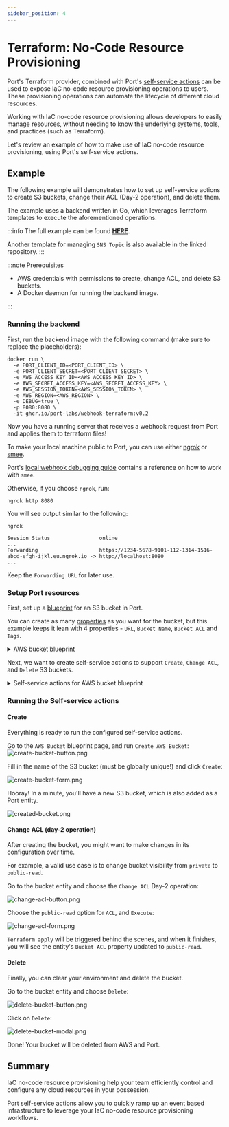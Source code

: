 ```yaml
---
sidebar_position: 4
---
```


# Terraform: No-Code Resource Provisioning

Port's Terraform provider, combined with Port's [self-service actions](/actions-and-automations/create-self-service-experiences) can be used to expose IaC no-code resource provisioning operations to users. These provisioning operations can automate the lifecycle of different cloud resources.

Working with IaC no-code resource provisioning allows developers to easily manage resources, without needing to know the underlying systems, tools, and practices (such as Terraform).

Let's review an example of how to make use of IaC no-code resource provisioning, using Port's self-service actions.

## Example

The following example will demonstrates how to set up self-service actions to create S3 buckets, change their ACL (Day-2 operation), and delete them.

The example uses a backend written in Go, which leverages Terraform templates to execute the aforementioned operations.

:::info
The full example can be found [**HERE**](https://github.com/port-labs/terraform-connector).

Another template for managing `SNS Topic` is also available in the linked repository.
:::

:::note Prerequisites

- AWS credentials with permissions to create, change ACL, and delete S3 buckets.
- A Docker daemon for running the backend image.

:::

### Running the backend

First, run the backend image with the following command (make sure to replace the placeholders):

```shell
docker run \
  -e PORT_CLIENT_ID=<PORT_CLIENT_ID> \
  -e PORT_CLIENT_SECRET=<PORT_CLIENT_SECRET> \
  -e AWS_ACCESS_KEY_ID=<AWS_ACCESS_KEY_ID> \
  -e AWS_SECRET_ACCESS_KEY=<AWS_SECRET_ACCESS_KEY> \
  -e AWS_SESSION_TOKEN=<AWS_SESSION_TOKEN> \
  -e AWS_REGION=<AWS_REGION> \
  -e DEBUG=true \
  -p 8080:8080 \
  -it ghcr.io/port-labs/webhook-terraform:v0.2
```

Now you have a running server that receives a webhook request from Port and applies them to terraform files!

To make your local machine public to Port, you can use either [ngrok](https://ngrok.com/download) or [smee](https://smee.io/).

Port's [local webhook debugging guide](../local-debugging-webhook.md#creating-the-vm-create-action) contains a reference on how to work with `smee`.

Otherwise, if you choose `ngrok`, run:

```shell
ngrok http 8080
```

You will see output similar to the following:

```shell
ngrok

Session Status                online
...
Forwarding                    https://1234-5678-9101-112-1314-1516-abcd-efgh-ijkl.eu.ngrok.io -> http://localhost:8080
...
```

Keep the `Forwarding URL` for later use.

### Setup Port resources

First, set up a [blueprint](/build-your-software-catalog/customize-integrations/configure-data-model/setup-blueprint/setup-blueprint.md) for an S3 bucket in Port.

You can create as many [properties](/build-your-software-catalog/customize-integrations/configure-data-model/setup-blueprint/properties/properties.md) as you want for the bucket, but this example keeps it lean with 4 properties - `URL`, `Bucket Name`, `Bucket ACL` and `Tags`.

<details>
<summary> AWS bucket blueprint </summary>

```json showLineNumbers
{
  "identifier": "s3_bucket",
  "title": "AWS Bucket",
  "icon": "Bucket",
  "schema": {
    "properties": {
      "url": {
        "type": "string",
        "title": "URL",
        "format": "url"
      },
      "bucket_name": {
        "type": "string",
        "title": "Bucket Name"
      },
      "bucket_acl": {
        "type": "string",
        "title": "Bucket ACL",
        "default": "private"
      },
      "tags": {
        "type": "object",
        "title": "Tags"
      }
    },
    "required": ["url", "bucket_name"]
  },
  "mirrorProperties": {},
  "calculationProperties": {},
  "relations": {}
}
```

</details>

Next, we want to create self-service actions to support `Create`, `Change ACL`, and `Delete` S3 buckets.

<details>
<summary> Self-service actions for AWS bucket blueprint </summary>

Replace `https://your-webhook-url.com` with the URL you got earlier from Ngrok or Smee.

```json showLineNumbers
[
  {
  "identifier": "s3_bucket_create_bucket",
  "title": "Create",
  "icon": "Bucket",
  "description": "Create a new S3 Bucket in AWS",
  "trigger": {
    "type": "self-service",
    "operation": "CREATE",
    "userInputs": {
      "properties": {
        "bucket_name": {
          "type": "string",
          "title": "Name for the S3 bucket"
        },
        "tags": {
          "type": "object",
          "title": "Tags",
          "default": {}
        }
      },
      "required": [
        "bucket_name"
      ]
    },
    "blueprintIdentifier": "s3_bucket"
  },
  "invocationMethod": {
    "type": "WEBHOOK",
    "url": "https://your-webhook-url.com",
    "body": {
      "action": "{{ .action.identifier[(\"s3_bucket_\" | length):] }}",
      "resourceType": "run",
      "status": "TRIGGERED",
      "trigger": "{{ .trigger | {by, origin, at} }}",
      "context": {
        "entity": "{{.entity.identifier}}",
        "blueprint": "{{.action.blueprint}}",
        "runId": "{{.run.id}}"
      },
      "payload": {
        "entity": "{{ (if .entity == {} then null else .entity end) }}",
        "action": {
          "invocationMethod": {
            "type": "WEBHOOK",
            "url": "https://your-webhook-url.com"
          },
          "trigger": "{{.trigger.operation}}"
        },
        "properties": {
          "{{if (.inputs | has(\"bucket_name\")) then \"bucket_name\" else null end}}": "{{.inputs.\"bucket_name\"}}",
          "{{if (.inputs | has(\"tags\")) then \"tags\" else null end}}": "{{.inputs.\"tags\"}}"
        },
        "censoredProperties": "{{.action.encryptedProperties}}"
      }
    }
  },
  "publish": true
},
  {
  "identifier": "s3_bucket_change_acl",
  "title": "Change ACL",
  "icon": "Bucket",
  "description": "Change S3 Bucket ACL",
  "trigger": {
    "type": "self-service",
    "operation": "DAY-2",
    "userInputs": {
      "properties": {
        "bucket_acl": {
          "type": "string",
          "enum": [
            "private",
            "public-read"
          ],
          "title": "ACL"
        }
      },
      "required": [
        "bucket_acl"
      ]
    },
    "blueprintIdentifier": "s3_bucket"
  },
  "invocationMethod": {
    "type": "WEBHOOK",
    "url": "https://your-webhook-url.com",
    "body": {
      "action": "{{ .action.identifier[(\"s3_bucket_\" | length):] }}",
      "resourceType": "run",
      "status": "TRIGGERED",
      "trigger": "{{ .trigger | {by, origin, at} }}",
      "context": {
        "entity": "{{.entity.identifier}}",
        "blueprint": "{{.action.blueprint}}",
        "runId": "{{.run.id}}"
      },
      "payload": {
        "entity": "{{ (if .entity == {} then null else .entity end) }}",
        "action": {
          "invocationMethod": {
            "type": "WEBHOOK",
            "url": "https://your-webhook-url.com"
          },
          "trigger": "{{.trigger.operation}}"
        },
        "properties": {
          "{{if (.inputs | has(\"bucket_acl\")) then \"bucket_acl\" else null end}}": "{{.inputs.\"bucket_acl\"}}"
        },
        "censoredProperties": "{{.action.encryptedProperties}}"
      }
    }
  },
  "publish": true
},
  {
  "identifier": "s3_bucket_delete_bucket",
  "title": "Delete",
  "icon": "Bucket",
  "description": "Delete an S3 Bucket from AWS",
  "trigger": {
    "type": "self-service",
    "operation": "DELETE",
    "userInputs": {
      "properties": {},
      "required": []
    },
    "blueprintIdentifier": "s3_bucket"
  },
  "invocationMethod": {
    "type": "WEBHOOK",
    "url": "https://your-webhook-url.com",
    "body": {
      "action": "{{ .action.identifier[(\"s3_bucket_\" | length):] }}",
      "resourceType": "run",
      "status": "TRIGGERED",
      "trigger": "{{ .trigger | {by, origin, at} }}",
      "context": {
        "entity": "{{.entity.identifier}}",
        "blueprint": "{{.action.blueprint}}",
        "runId": "{{.run.id}}"
      },
      "payload": {
        "entity": "{{ (if .entity == {} then null else .entity end) }}",
        "action": {
          "invocationMethod": {
            "type": "WEBHOOK",
            "url": "https://your-webhook-url.com"
          },
          "trigger": "{{.trigger.operation}}"
        },
        "properties": {},
        "censoredProperties": "{{.action.encryptedProperties}}"
      }
    }
  },
  "publish": true
}
]
```

</details>

### Running the Self-service actions

#### Create

Everything is ready to run the configured self-service actions.

Go to the `AWS Bucket` blueprint page, and run `Create AWS Bucket`:
![create-bucket-button.png](/img/complete-use-cases/iac-templates/create-bucket-button.png)

Fill in the name of the S3 bucket (must be globally unique!) and click `Create`:

![create-bucket-form.png](/img/complete-use-cases/iac-templates/create-bucket-form.png)

Hooray! In a minute, you'll have a new S3 bucket, which is also added as a Port entity.

![created-bucket.png](/img/complete-use-cases/iac-templates/created-bucket.png)

#### Change ACL (day-2 operation)

After creating the bucket, you might want to make changes in its configuration over time.

For example, a valid use case is to change bucket visibility from `private` to `public-read`.

Go to the bucket entity and choose the `Change ACL` Day-2 operation:

![change-acl-button.png](/img/complete-use-cases/iac-templates/change-acl-button.png)

Choose the `public-read` option for `ACL`, and `Execute`:

![change-acl-form.png](/img/complete-use-cases/iac-templates/change-acl-form.png)

`Terraform apply` will be triggered behind the scenes, and when it finishes, you will see the entity's `Bucket ACL` property updated to `public-read`.

#### Delete

Finally, you can clear your environment and delete the bucket.

Go to the bucket entity and choose `Delete`:

![delete-bucket-button.png](/img/complete-use-cases/iac-templates/delete-bucket-button.png)

Click on `Delete`:

![delete-bucket-modal.png](/img/complete-use-cases/iac-templates/delete-bucket-modal.png)

Done! Your bucket will be deleted from AWS and Port.

## Summary

IaC no-code resource provisioning help your team efficiently control and configure any cloud resources in your possession.

Port self-service actions allow you to quickly ramp up an event based infrastructure to leverage your IaC no-code resource provisioning workflows.
